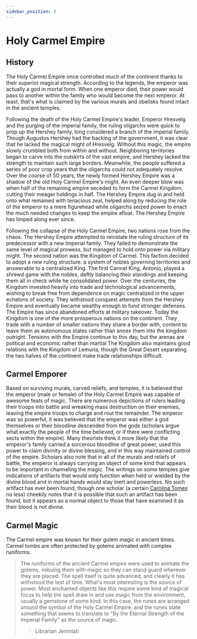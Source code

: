 ```yaml
---
sidebar_position: 3
---
```


# Holy Carmel Empire

## History

The Holy Carmel Empire once controlled much of the continent thanks to their superior magical strength.
According to the legends, the emperor was actually a god in mortal form.
When one emperor died, their power would pass to another within the family who would become the next emperor.
At least, that's what is claimed by the various murals and obelisks found intact in the ancient temples.

Following the death of the Holy Carmel Empire's leader, Emperor Hresvelg and the purging of the imperial family, the ruling oligarchs were quick to prop up the Hershey family, long considered a branch of the imperial family.
Though Augustus Hershey had the backing of the government, it was clear that he lacked the magical might of Hresvelg. Without this magic, the empire slowly crumbled both from within and without.
Neighboring territories began to carve into the outskirts of the vast empire, and Hershey lacked the strength to maintain such large borders.
Meanwhile, the people suffered a series of poor crop years that the oligarchs could not adequately resolve.
Over the course of 50 years, the newly formed Hershey Empire was a shadow of the old Holy Carmel Empire's might. An even deeper blow was when half of the remaining empire seceded to form the Carmel Kingdom, cutting their meager holdings in half.
The Hershey Empire dug in and held onto what remained with tenacious zeal, helped along by reducing the role of the emperor to a mere figurehead while oligarchs seized power to enact the much needed changes to keep the empire afloat.
The Hershey Empire has limped along ever since.

Following the collapse of the Holy Carmel Empire, two nations rose from the chaos.
The Hershey Empire attempted to reinstate the ruling structure of its predecessor with a new Imperial family.
They failed to demonstrate the same level of magical prowess, but managed to hold onto power via military might.
The second nation was the Kingdom of Carmel.
This faction decided to adopt a new ruling structure: a system of nobles governing territories and answerable to a centralized King.
The first Carmel King, Antonio, played a shrewd game with the nobles, deftly balancing their standings and keeping them all in check while he consolidated power.
Over the centuries, the Kingdom invested heavily into trade and technological advancements, wishing to break free from dependence on magic centralized in the upper echelons of society.
They withstood conquest attempts from the Hershey Empire and eventually became wealthy enough to fund stronger defenses. The Empire has since abandoned efforts at military takeover.
Today the Kingdom is one of the more prosperous nations on the continent.
They trade with a number of smaller nations they share a border with, content to leave them as autonomous states rather than annex them into the kingdom outright.
Tensions with the Empire continue to this day, but the arenas are political and economic rather than martial
The Kingdom also maintains good relations with the Kingdom of Lemuria, though the Great Desert separating the two halves of the continent make trade relationships difficult.

## Carmel Emporer

Based on surviving murals, carved reliefs, and temples, it is believed that the emperor (male or female) of the Holy Carmel Empire was capable of awesome feats of magic.
There are numerous depictions of rulers leading their troops into battle and wreaking mass destruction on their enemies, leaving the empire troops to charge and rout the remainder.
The emperor was so powerful, it was believed that the emperor was either a god themselves or their bloodline descended from the gods (scholars argue what exactly the people of the time believed, or if there were conflicting sects within the empire). Many theorists think it more likely that the emperor's family carried a sorcerous bloodline of great power, used this power to claim divinity or divine blessing, and in this way maintained control of the empire.
Scholars also note that in all of the murals and reliefs of battle, the emperor is always carrying an object of some kind that appears to be important in channeling the magic.
The writings on some temples give indications of artifacts that would only function when held or wielded by the divine blood and in mortal hands would stay inert and powerless.
No such artifact has ever been found, though one scholar (a certain [Carolina Tomes](../../npcs/carolina_tombs) no less) cheekily notes that it is possible that such an artifact has been found, but it appears as a normal object to those that have examined it as their blood is not divine.

## Carmel Magic

The Carmel empire was known for their golem magic in ancient times.
Carmel tombs are often protected by golems animated with complex runiforms.

> The runiforms of the ancient Carmel empire were used to animate the golems, imbuing them with magic so they can stand guard wherever they are placed.
> The spell itself is quite advanced, and clearly it has withstood the test of time.
> What's most interesting is the source of power.
> Most enchanted objects like this require some kind of magical focus to help the spell draw in and use magic from the environment, usually a gemstone of some kind.
> In this case, the runes are arranged around the symbol of the Holy Carmel Empire, and the runes state something that seems to translate to "By the Eternal Strength of the Imperial Family" as the source of magic.
>
> > Librarian Jerimiah
